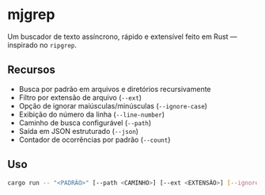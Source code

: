 # mjgrep

Um buscador de texto assíncrono, rápido e extensível feito em Rust — inspirado no `ripgrep`.

## Recursos

-  Busca por padrão em arquivos e diretórios recursivamente
-  Filtro por extensão de arquivo (`--ext`)
-  Opção de ignorar maiúsculas/minúsculas (`--ignore-case`)
-  Exibição do número da linha (`--line-number`)
-  Caminho de busca configurável (`--path`)
-  Saída em JSON estruturado (`--json`)
-  Contador de ocorrências por padrão (`--count`)

##  Uso

```bash
cargo run -- "<PADRÃO>" [--path <CAMINHO>] [--ext <EXTENSÃO>] [--ignore-case] [--line-number] [--json] [--count]

